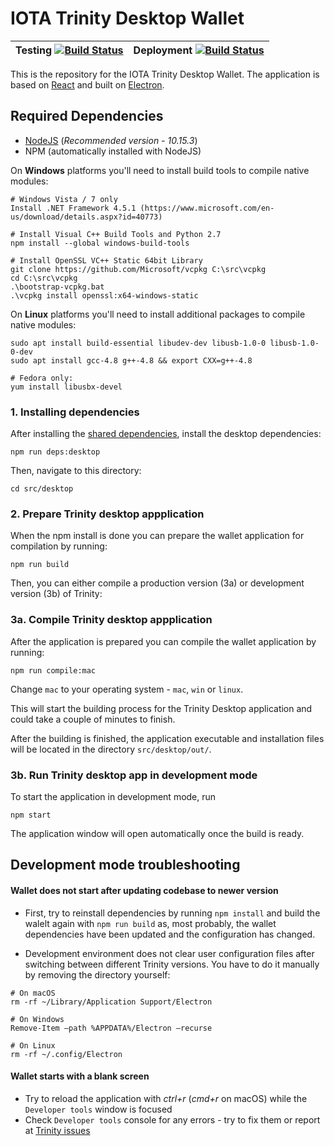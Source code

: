 # IOTA Trinity Desktop Wallet

| Testing [![Build Status](https://badge.buildkite.com/7116f57245f08626a7ef985f3805bfc836f1d1402224012e6a.svg?branch=develop)](https://buildkite.com/iota-foundation/trinity-desktop-prs) | Deployment [![Build Status](https://badge.buildkite.com/2c9f4392dc33c7d5f164c5e59da78bf11219086a6756362d11.svg?branch=develop)](https://buildkite.com/iota-foundation/trinity-desktop-deploy) |
| --- | --- |

This is the repository for the IOTA Trinity Desktop Wallet. The application is based on [React](https://reactjs.org) and built on [Electron](https://electronjs.org/).

## Required Dependencies

*   [NodeJS](https://nodejs.org/en/) (_Recommended version - 10.15.3_)
*   NPM (automatically installed with NodeJS)

On **Windows** platforms you'll need to install build tools to compile native modules:

```
# Windows Vista / 7 only
Install .NET Framework 4.5.1 (https://www.microsoft.com/en-us/download/details.aspx?id=40773)

# Install Visual C++ Build Tools and Python 2.7
npm install --global windows-build-tools

# Install OpenSSL VC++ Static 64bit Library
git clone https://github.com/Microsoft/vcpkg C:\src\vcpkg
cd C:\src\vcpkg
.\bootstrap-vcpkg.bat
.\vcpkg install openssl:x64-windows-static
```

On **Linux** platforms you'll need to install additional packages to compile native modules:

```
sudo apt install build-essential libudev-dev libusb-1.0-0 libusb-1.0-0-dev
sudo apt install gcc-4.8 g++-4.8 && export CXX=g++-4.8

# Fedora only:
yum install libusbx-devel
```

### 1. Installing dependencies

After installing the [shared dependencies](https://github.com/iotaledger/trinity-wallet#instructions), install the desktop dependencies:

```
npm run deps:desktop
```

Then, navigate to this directory:

```
cd src/desktop
```

### 2. Prepare Trinity desktop appplication

When the npm install is done you can prepare the wallet application for compilation by running:

```
npm run build
```

Then, you can either compile a production version (3a) or development version (3b) of Trinity:

### 3a. Compile Trinity desktop appplication

After the application is prepared you can compile the wallet application by running:

```
npm run compile:mac
```

Change `mac` to your operating system - `mac`, `win` or `linux`.

This will start the building process for the Trinity Desktop application and could take a couple of minutes to finish.

After the building is finished, the application executable and installation files will be located in the directory `src/desktop/out/`.

### 3b. Run Trinity desktop app in development mode

To start the application in development mode, run

```
npm start
```

The application window will open automatically once the build is ready.

## Development mode troubleshooting

#### Wallet does not start after updating codebase to newer version

*   First, try to reinstall dependencies by running `npm install` and build the walelt again with `npm run build` as, most probably, the wallet dependencies have been updated and the configuration has changed.

*   Development environment does not clear user configuration files after switching between different Trinity versions. You have to do it manually by removing the directory yourself:

```
# On macOS
rm -rf ~/Library/Application Support/Electron

# On Windows
Remove-Item –path %APPDATA%/Electron –recurse

# On Linux
rm -rf ~/.config/Electron
```

#### Wallet starts with a blank screen

*   Try to reload the application with _ctrl+r_ (_cmd+r_ on macOS) while the `Developer tools` window is focused
*   Check `Developer tools` console for any errors - try to fix them or report at [Trinity issues](https://github.com/iotaledger/trinity-wallet/issues)
